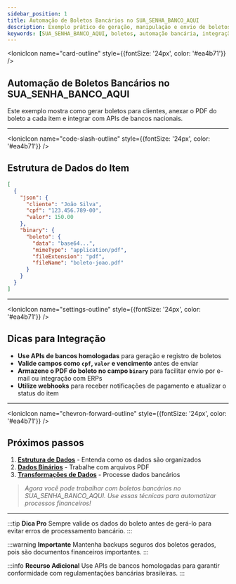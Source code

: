 ```yaml
---
sidebar_position: 1
title: Automação de Boletos Bancários no SUA_SENHA_BANCO_AQUI
description: Exemplo prático de geração, manipulação e envio de boletos bancários em workflows SUA_SENHA_BANCO_AQUI, com dicas para integração com bancos brasileiros.
keywords: [SUA_SENHA_BANCO_AQUI, boletos, automação bancária, integração bancária, workflow, pdf, pagamentos, bancos brasileiros]
---
```


<IonicIcon name="card-outline" style={{fontSize: '24px', color: '#ea4b71'}} />

## Automação de Boletos Bancários no SUA_SENHA_BANCO_AQUI

Este exemplo mostra como gerar boletos para clientes, anexar o PDF do boleto a cada item e integrar com APIs de bancos nacionais.

---

<IonicIcon name="code-slash-outline" style={{fontSize: '24px', color: '#ea4b71'}} />

## Estrutura de Dados do Item

```json
[
  {
    "json": {
      "cliente": "João Silva",
      "cpf": "123.456.789-00",
      "valor": 150.00
    },
    "binary": {
      "boleto": {
        "data": "base64...",
        "mimeType": "application/pdf",
        "fileExtension": "pdf",
        "fileName": "boleto-joao.pdf"
      }
    }
  }
]
```

---

<IonicIcon name="settings-outline" style={{fontSize: '24px', color: '#ea4b71'}} />

## Dicas para Integração

- **Use APIs de bancos homologadas** para geração e registro de boletos
- **Valide campos como `cpf`, `valor` e vencimento** antes de enviar
- **Armazene o PDF do boleto no campo `binary`** para facilitar envio por e-mail ou integração com ERPs
- **Utilize webhooks** para receber notificações de pagamento e atualizar o status do item

---

<IonicIcon name="chevron-forward-outline" style={{fontSize: '24px', color: '#ea4b71'}} />

## Próximos passos

1. **[Estrutura de Dados](./data-structure)** - Entenda como os dados são organizados
2. **[Dados Binários](./binary-data)** - Trabalhe com arquivos PDF
3. **[Transformações de Dados](./transformacoes-dados)** - Processe dados bancários

> *Agora você pode trabalhar com boletos bancários no SUA_SENHA_BANCO_AQUI. Use essas técnicas para automatizar processos financeiros!*

---

:::tip **Dica Pro**
Sempre valide os dados do boleto antes de gerá-lo para evitar erros de processamento bancário.
:::

:::warning **Importante**
Mantenha backups seguros dos boletos gerados, pois são documentos financeiros importantes.
:::

:::info **Recurso Adicional**
Use APIs de bancos homologadas para garantir conformidade com regulamentações bancárias brasileiras.
:::
